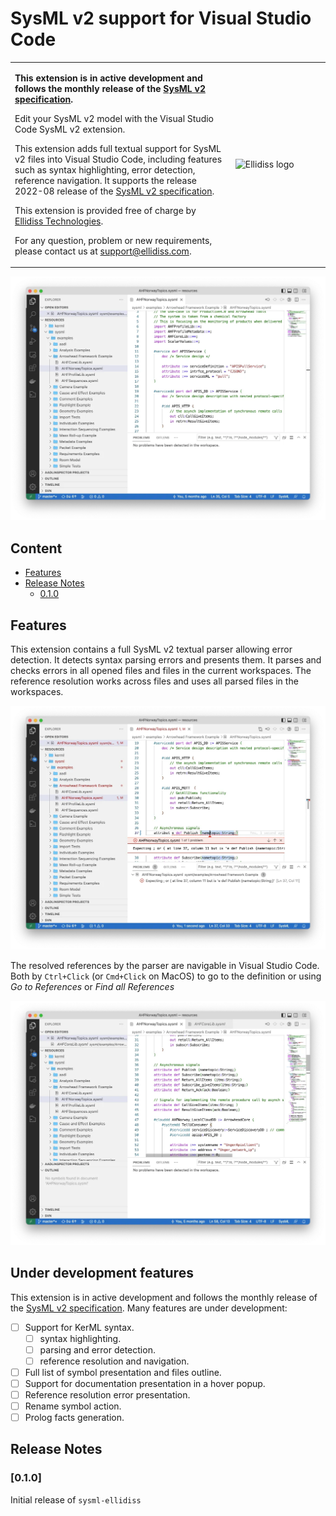 # SysML v2 support for Visual Studio Code

<table>
<tr>
<td>
    <p>
      <b>This extension is in active development and follows the monthly release of the <a href="https://github.com/Systems-Modeling/SysML-v2-Release">SysML v2 specification</a>.</b>
    </p>
    <p>
    Edit your SysML v2 model with the Visual Studio Code SysML v2 extension.
    </p>
    <p>
    This extension adds full textual support for SysML v2 files into Visual Studio Code, including features such as syntax highlighting, error detection, reference navigation. It supports the release 2022-08 release of the <a href="https://github.com/Systems-Modeling/SysML-v2-Release">SysML v2 specification</a>.
    </p>
    <p>
    This extension is provided free of charge by <a href="https://www.ellidiss.com">Ellidiss Technologies</a>.
    </p>
    <p>
    For any question, problem or new requirements, please contact us at <a href="mailto:support@ellidiss.com">support@ellidiss.com</a>.
</td>
<td width="30%"> <img width="100%" src="https://www.ellidiss.fr/public/chrome/site/logoEllidiss.png" alt="Ellidiss logo"/> </td>
</tr>
</table>

![Syntax](assets/syntax.webp)

## Content

- [Features](#Features)
- [Release Notes](#Release-Notes)
  - [0.1.0](#010)

## Features

This extension contains a full SysML v2 textual parser allowing error detection. It detects syntax parsing errors and presents them. It parses and checks errors in all opened files and files in the current workspaces. The reference resolution works across files and uses all parsed files in the workspaces.

![Error](assets/errors.webp)

The resolved references by the parser are navigable in Visual Studio Code. Both by `Ctrl+Click` (or `Cmd+Click` on MacOS) to go to the definition or using *Go to References* or *Find all References*

![Navigation](assets/navigation.webp)

## Under development features

This extension is in active development and follows the monthly release of the [SysML v2 specification](https://github.com/Systems-Modeling/SysML-v2-Release). Many features are under development:

- [ ] Support for KerML syntax.
  - [ ] syntax highlighting.
  - [ ] parsing and error detection.
  - [ ] reference resolution and navigation.
- [ ] Full list of symbol presentation and files outline. 
- [ ] Support for documentation presentation in a hover popup.
- [ ] Reference resolution error presentation.
- [ ] Rename symbol action.
- [ ] Prolog facts generation.

## Release Notes

### [0.1.0]

Initial release of `sysml-ellidiss`
